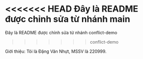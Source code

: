 <<<<<<< HEAD
Đây là README được chỉnh sửa từ nhánh main
=======
Đây là README được chỉnh sửa từ nhánh conflict-demo
>>>>>>> conflict-demo

Giới thiệu: Tôi là Đặng Văn Nhựt, MSSV là 220999.


